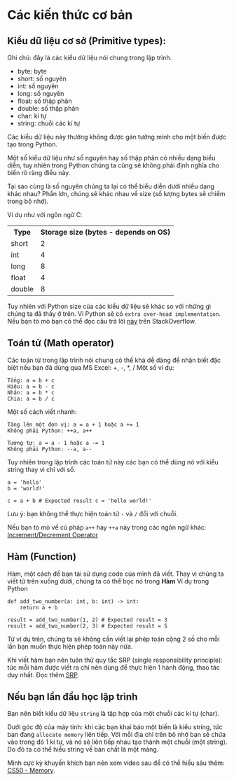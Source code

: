 # Các kiến thức cơ bản
## Kiểu dữ liệu cơ sở (Primitive types):
Ghi chú: đây là các kiểu dữ liệu nói chung trong lập trình.
- byte: byte
- short: số nguyên 
- int: số nguyên
- long: số nguyên
- float: số thập phân
- double: số thập phân
- char: kí tự
- string: chuỗi các kí tự

Các kiểu dữ liệu này thường không được gán tường minh cho một biến được tạo trong Python.

Một số kiểu dữ liệu như số nguyên hay số thập phân có nhiều dạng biểu diễn, tuy nhiên trong Python chúng ta cũng sẽ không phải định nghĩa cho biến rõ ràng điều này. 

Tại sao cùng là số nguyên chúng ta lại có thể biểu diễn dưới nhiều dạng khác nhau? Phần lớn, chúng sẽ khác nhau về size (số lượng bytes sẽ chiếm trong bộ nhớ).

Ví dụ như với ngôn ngữ C:
<table>
    <tr>
        <th>Type</th>
        <th>Storage size (bytes - depends on OS)</th>
    </tr>
    <tr>
        <td>short</td>
        <td>2</td>
    </tr>
    <tr>
        <td>int</td>
        <td>4</td>
    </tr>
    <tr>
        <td>long</td>
        <td>8</td>
    </tr>
    <tr>
        <td>float</td>
        <td>4</td>
    </tr>
    <tr>
        <td>double</td>
        <td>8</td>
    </tr>
</table> 

Tuy nhiên với Python size của các kiểu dữ liệu sẽ khác so với những gì chúng ta đã thấy ở trên. Vì Python sẽ có `extra over-head implementation`. Nếu bạn tò mò bạn có thể đọc câu trả lời [này](https://stackoverflow.com/a/49318989) trên StackOverflow.

## Toán tử (Math operator)
Các toán tử trong lập trình nói chung có thể khá dễ dàng để nhận biết đặc biệt nếu bạn đã dùng qua MS Excel: +, -, *, /
Một số ví dụ:

```
Tổng: a = b + c
Hiệu: a = b - c
Nhân: a = b * c
Chia: a = b / c
```
Một số cách viết nhanh:
```
Tăng lên một đơn vị: a = a + 1 hoặc a += 1
Không phải Python: ++a, a++

Tương tự: a = a - 1 hoặc a -= 1
Không phải Python: --a, a--
```
Tuy nhiên trong lập trình các toán tử này các bạn có thể dùng nó với kiểu string thay vì chỉ với số.
```
a = 'hello'
b = 'world!'

c = a + b # Expected result c = 'hello world!'
```
Lưu ý: bạn không thể thực hiện toán tử `-` và `/` đối với chuỗi.

Nếu bạn tò mò về cú pháp `a++` hay `++a` này trong các ngôn ngữ khác: [Increment/Decrement Operator](https://www.programiz.com/article/increment-decrement-operator-difference-prefix-postfix)

## Hàm (Function)
Hàm, một cách để bạn tái sử dụng code của mình đã viết.
Thay vì chúng ta viết từ trên xuống dưới, chúng ta có thể bọc nó trong <b>Hàm</b>
Ví dụ trong Python
```
def add_two_number(a: int, b: int) -> int:
    return a + b

result = add_two_number(1, 2) # Expected result = 3
result = add_two_number(2, 3) # Expected result = 5
```

Từ ví dụ trên, chúng ta sẽ không cần viết lại phép toán cộng 2 số cho mỗi lần bạn muốn thực hiện phép toán này nữa.

Khi viết hàm bạn nên tuân thử quy tắc SRP (single responsibility principle): tức mỗi hàm được viết ra chỉ nên dùng để thực hiện 1 hành động, thao tác duy nhất. Đọc thêm [SRP](https://en.wikipedia.org/wiki/Single-responsibility_principle).

## Nếu bạn lần đầu học lập trình
Bạn nên biết kiểu dữ liệu `string` là tập hợp của một chuỗi các kí tự (char). 

Dưới góc độ của máy tính: khi các bạn khai báo một biến là kiểu string, tức bạn đang `allocate memory` liên tiếp. Với mỗi địa chỉ trên bộ nhớ bạn sẽ chứa vào trong đó 1 kí tự, và nó sẽ liên tiếp nhau tạo thành một chuỗi (một string). Do đó ta có thể hiểu string về bản chất là một mảng.

Mình cực kỳ khuyến khích bạn nên xem video sau để có thể hiểu sâu thêm: [CS50 - Memory](https://www.youtube.com/watch?v=AcWIE9qazLI&pp=ugMICgJ2aRABGAE%3D). 